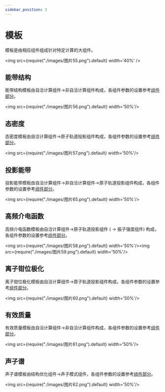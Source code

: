 ```yaml
---
sidebar_position: 3
---
```


# 模板

模板是由相应组件组成针对特定计算的大组件。

<img src={require("./images/图片55.png").default} width='40%' />


## 能带结构

能带结构模板由自洽计算组件->非自洽计算组件构成，各组件参数的设置参考[组件部分](./组件/PWmat/qflow_component_pwmat_nonscf)。

<img src={require("./images/图片56.png").default} width='50%'/>

## 态密度

态密度模板由自洽计算组件->原子轨道投影组件构成，各组件参数的设置参考[组件部分](./组件/PWmat/qflow_component_pwmat_dos)。

<img src={require("./images/图片57.png").default} width='50%'/>

## 投影能带

投影能带模板由自洽计算组件->非自洽计算组件->原子轨道投影组件构成，各组件参数的设置参考[组件部分](./组件/PWmat/qflow_component_pwmat_dos)。

<img src={require("./images/图片65.png").default} width='50%'/>

## 高频介电函数

高频介电函数模板由自洽计算组件->原子轨道投影组件 ( -> 振子强度组件) 构成，各组件参数的设置参考[组件部分](./组件/PWmat/qflow_component_pwmat_dos)。

<img src={require("./images/图片58.png").default} width='50%'/><img src={require("./images/图片59.png").default} width='50%'/>

## 离子钳位极化

离子钳位极化模板由自洽计算组件->原子轨道投影组件构成，各组件参数的设置参考[组件部分](./组件/PWmat/qflow_component_pwmat_dos)。

<img src={require("./images/图片60.png").default} width='50%'/>

## 有效质量

有效质量模板由自洽计算组件->非自洽计算组件构成，各组件参数的设置参考[组件部分](./组件/PWmat/qflow_component_pwmat_nonscf)。

<img src={require("./images/图片61.png").default} width='50%'/>

## 声子谱

声子谱模板由结构优化组件->声子模式组件，各组件参数的设置参考[组件部分](./组件/PWmat/qflow_component_pwmat_phonon)。

<img src={require("./images/图片62.png").default} width='50%'/>
